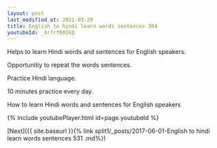 ```yaml
---
layout: post
last_modified_at: 2021-03-29
title: English to hindi learn words sentences 304 
youtubeId: _4r7rfR02kQ
---
```

 
 
Helps to learn Hindi words and sentences for English speakers.

Opportunitiy to repeat the words sentences. 

Practice Hindi language. 
 
10 minutes practice every day. 
 
How to learn Hindi words and sentences for English speakers 
 
{% include youtubePlayer.html id=page.youtubeId %}
 
 
[Next]({{ site.baseurl }}{% link  split1/_posts/2017-06-01-English to hindi learn words sentences 531 .md%})
 
